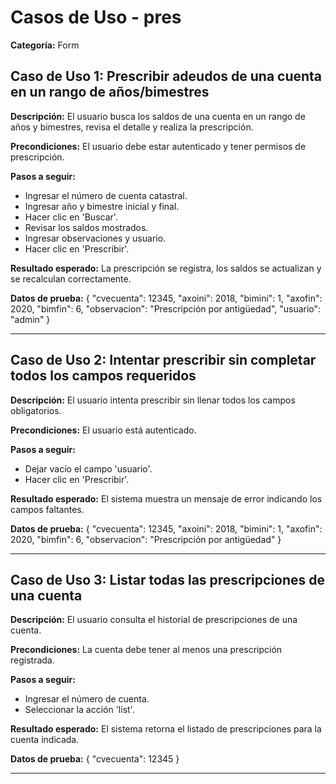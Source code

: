 # Casos de Uso - pres

**Categoría:** Form

## Caso de Uso 1: Prescribir adeudos de una cuenta en un rango de años/bimestres

**Descripción:** El usuario busca los saldos de una cuenta en un rango de años y bimestres, revisa el detalle y realiza la prescripción.

**Precondiciones:**
El usuario debe estar autenticado y tener permisos de prescripción.

**Pasos a seguir:**
- Ingresar el número de cuenta catastral.
- Ingresar año y bimestre inicial y final.
- Hacer clic en 'Buscar'.
- Revisar los saldos mostrados.
- Ingresar observaciones y usuario.
- Hacer clic en 'Prescribir'.

**Resultado esperado:**
La prescripción se registra, los saldos se actualizan y se recalculan correctamente.

**Datos de prueba:**
{
  "cvecuenta": 12345,
  "axoini": 2018,
  "bimini": 1,
  "axofin": 2020,
  "bimfin": 6,
  "observacion": "Prescripción por antigüedad",
  "usuario": "admin"
}

---

## Caso de Uso 2: Intentar prescribir sin completar todos los campos requeridos

**Descripción:** El usuario intenta prescribir sin llenar todos los campos obligatorios.

**Precondiciones:**
El usuario está autenticado.

**Pasos a seguir:**
- Dejar vacío el campo 'usuario'.
- Hacer clic en 'Prescribir'.

**Resultado esperado:**
El sistema muestra un mensaje de error indicando los campos faltantes.

**Datos de prueba:**
{
  "cvecuenta": 12345,
  "axoini": 2018,
  "bimini": 1,
  "axofin": 2020,
  "bimfin": 6,
  "observacion": "Prescripción por antigüedad"
}

---

## Caso de Uso 3: Listar todas las prescripciones de una cuenta

**Descripción:** El usuario consulta el historial de prescripciones de una cuenta.

**Precondiciones:**
La cuenta debe tener al menos una prescripción registrada.

**Pasos a seguir:**
- Ingresar el número de cuenta.
- Seleccionar la acción 'list'.

**Resultado esperado:**
El sistema retorna el listado de prescripciones para la cuenta indicada.

**Datos de prueba:**
{
  "cvecuenta": 12345
}

---

